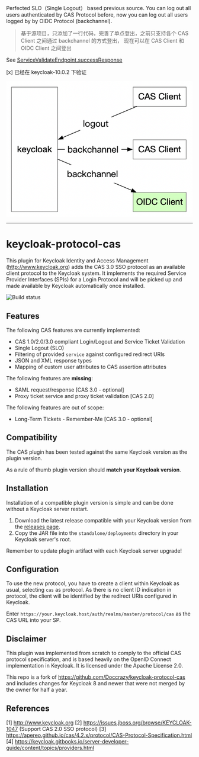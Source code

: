Perfected SLO（Single Logout） based previous source. 
You can log out all users authenticated by CAS Protocol before,
now you can log out all users logged by by OIDC Protocol (backchannel).

> 基于源项目，只添加了一行代码，完善了单点登出，之前只支持各个 CAS Client 之间通过 backchannel 的方式登出，
现在可以在 CAS Client 和 OIDC Client 之间登出

See [ServiceValidateEndpoint.successResponse](https://github.com/keycloak-side/keycloak-protocol-cas/blob/master/src/main/java/org/keycloak/protocol/cas/endpoints/ServiceValidateEndpoint.java)

[x] 已经在 keycloak-10.0.2 下验证

![keycloak01](./document/res/keycloak01.png)

------------
# keycloak-protocol-cas

This plugin for Keycloak Identity and Access Management (http://www.keycloak.org) adds the CAS 3.0 SSO protocol
as an available client protocol to the Keycloak system. It implements the required Service Provider Interfaces (SPIs)
for a Login Protocol and will be picked up and made available by Keycloak automatically once installed.

![Build status](https://github.com/jacekkow/keycloak-protocol-cas/workflows/Release/badge.svg)

## Features

The following CAS features are currently implemented:
* CAS 1.0/2.0/3.0 compliant Login/Logout and Service Ticket Validation
* Single Logout (SLO)
* Filtering of provided `service` against configured redirect URIs
* JSON and XML response types
* Mapping of custom user attributes to CAS assertion attributes

The following features are **missing**:
* SAML request/response [CAS 3.0 - optional]
* Proxy ticket service and proxy ticket validation [CAS 2.0]

The following features are out of scope:
* Long-Term Tickets - Remember-Me [CAS 3.0 - optional]

## Compatibility

The CAS plugin has been tested against the same Keycloak version as the plugin version.

As a rule of thumb plugin version should **match your Keycloak version**.

## Installation

Installation of a compatible plugin version is simple and can be done without a Keycloak server restart.

1. Download the latest release compatible with your Keycloak version from the [releases page](https://github.com/jacekkow/keycloak-protocol-cas/releases).
2. Copy the JAR file into the `standalone/deployments` directory in your Keycloak server's root.

Remember to update plugin artifact with each Keycloak server upgrade!

## Configuration

To use the new protocol, you have to create a client within Keycloak as usual, selecting `cas` as protocol.
As there is no client ID indication in protocol, the client will be identified by the redirect URIs
configured in Keycloak.

Enter `https://your.keycloak.host/auth/realms/master/protocol/cas` as the CAS URL into your SP.

## Disclaimer

This plugin was implemented from scratch to comply to the official CAS protocol specification,
and is based heavily on the OpenID Connect implementation in Keycloak.
It is licensed under the Apache License 2.0.

This repo is a fork of https://github.com/Doccrazy/keycloak-protocol-cas
and includes changes for Keycloak 8 and newer that were not merged by the owner for half a year.

## References
[1] http://www.keycloak.org
[2] https://issues.jboss.org/browse/KEYCLOAK-1047 (Support CAS 2.0 SSO protocol)
[3] https://apereo.github.io/cas/4.2.x/protocol/CAS-Protocol-Specification.html
[4] https://keycloak.gitbooks.io/server-developer-guide/content/topics/providers.html
